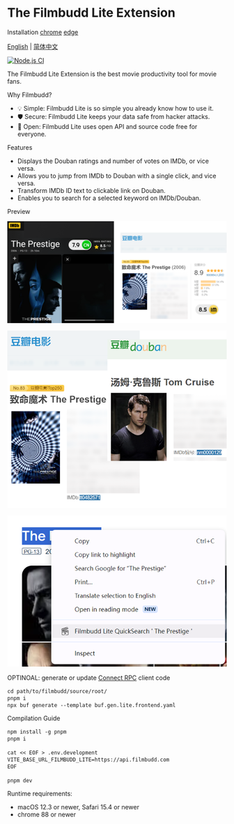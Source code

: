 # The Filmbudd Lite Extension

Installation [chrome](https://chromewebstore.google.com/detail/filmbudd-lite/knjgfggpjlmjaoknobdinelbbpmcfcjh)
[edge](https://microsoftedge.microsoft.com/addons/detail/filmbudd-lite/fafjcmjkhdojjcdpailngmgcjjnidhjo)

[English](./README.md) | [简体中文](./README.zh_CN.md)

[![Node.js CI](https://github.com/filmbudd/filmbudd-lite/actions/workflows/node.js.yml/badge.svg?branch=master)](https://github.com/filmbudd/filmbudd-lite/actions/workflows/node.js.yml)

The Filmbudd Lite Extension is the best movie productivity tool for movie fans.

Why Filmbudd?

- 💡 Simple: Filmbudd Lite is so simple you already know how to use it.
- 🛡️ Secure: Filmbudd Lite keeps your data safe from hacker attacks.
- 🍌 Open: Filmbudd Lite uses open API and source code free for everyone.

Features

- Displays the Douban ratings and number of votes on IMDb, or vice versa.
- Allows you to jump from IMDb to Douban with a single click, and vice versa.
- Transform IMDb ID text to clickable link on Douban.
- Enables you to search for a selected keyword on IMDb/Douban.

Preview

![feature show rating](./1-feature-show-rating.png)

![feature click to jump](./2-feature-click-to-jump.png)

![feature search selected](./3-feature-search-selected.png)

OPTINOAL: generate or update [Connect RPC](http://connectrpc.com/) client code

    cd path/to/filmbudd/source/root/
    pnpm i
    npx buf generate --template buf.gen.lite.frontend.yaml

Compilation Guide

    npm install -g pnpm
    pnpm i

    cat << EOF > .env.development
    VITE_BASE_URL_FILMBUDD_LITE=https://api.filmbudd.com
    EOF

    pnpm dev

Runtime requirements:

- macOS 12.3 or newer, Safari 15.4 or newer
- chrome 88 or newer
